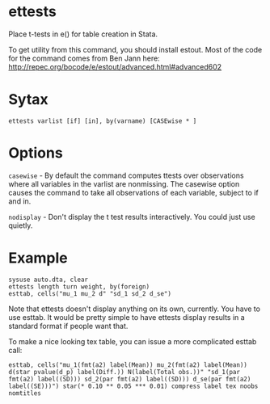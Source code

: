 # ettests
Place t-tests in e() for table creation in Stata.

To get utility from this command, you should install estout. Most of the code for the command comes from Ben Jann here:
http://repec.org/bocode/e/estout/advanced.html#advanced602


# Sytax
```
ettests varlist [if] [in], by(varname) [CASEwise * ]
```
# Options
`casewise` - By default the command computes ttests over observations where all variables in the varlist are nonmissing. The casewise option causes the command to take all observations of each variable, subject to if and in.

`nodisplay` - Don't display the t test results interactively. You could just use quietly. 

# Example
```
sysuse auto.dta, clear
ettests length turn weight, by(foreign)
esttab, cells("mu_1 mu_2 d" "sd_1 sd_2 d_se")
```
Note that ettests doesn't display anything on its own, currently. You have to use esttab. It would be pretty simple to have ettests display results in a standard format if people want that.

To make a nice looking tex table, you can issue a more complicated esttab call:
```
esttab, cells("mu_1(fmt(a2) label(Mean)) mu_2(fmt(a2) label(Mean)) d(star pvalue(d_p) label(Diff.)) N(label(Total obs.))" "sd_1(par fmt(a2) label((SD))) sd_2(par fmt(a2) label((SD))) d_se(par fmt(a2) label((SE)))") star(* 0.10 ** 0.05 *** 0.01) compress label tex noobs nomtitles
```
